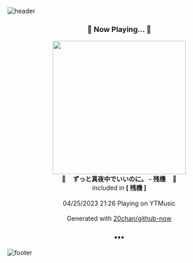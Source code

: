 ![header](https://capsule-render.vercel.app/api?type=wave&height=170&section=header&fontColor=090707&fontAlignX=45&fontAlignY=65&fontSize=100)

<h3 align="center">🎵 Now Playing... 🎵</h3>
<p align="center">
  <a href="https://music.youtube.com/watch?v=OMhVQLBNyGs">
    <img width="300" src="https://lh3.googleusercontent.com/0YZUtskrdCiFQSFY-M7AsNKqVgdDknioVeBlbmDkonekjcuIctqXlV85A1MQf9tEsqWGOGD7_s9Aasd0">
  </a>
  <br>
  🎵&nbsp&nbsp&nbsp <b>ずっと真夜中でいいのに。 - 残機</b> &nbsp&nbsp&nbsp🎵
  <br>
  included in <b>[ 残機 ]</b>
  
  <br />
  <br />
  04/25/2023 21:26 Playing on YTMusic
  <br />
  <br />
  Generated with <a href="https://github.com/20chan/github-now">20chan/github-now</a>
</p>

<h3 align="center">•••</h3>

![footer](https://capsule-render.vercel.app/api?type=wave&height=150&section=footer)
